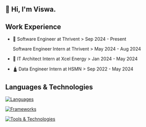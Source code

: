 ## 👋 Hi, I'm Viswa.

## Work Experience
 - 🏦 Software Engineer at Thrivent > Sep 2024 - Present
   
      Software Engineer Intern at Thrivent > May 2024 - Aug 2024
 - 🔌 IT Architect Intern at Xcel Energy > Jan 2024 - May 2024
 - 🛕 Data Engineer Intern at HSMN > Sep 2022 - May 2024

## Languages & Technologies
[![Languages](https://skillicons.dev/icons?i=ts,py,java,c,cpp,html,css,swift,ocaml)](https://skillicons.dev)

[![Frameworks](https://skillicons.dev/icons?i=nodejs,nextjs,react,flask,django,spring)](https://skillicons.dev)

[![Tools & Technologies](https://skillicons.dev/icons?i=mongodb,postgres,mysql,aws,kubernetes,docker,postman)](https://skillicons.dev)
